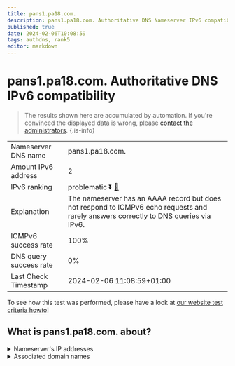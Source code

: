 ```yaml
---
title: pans1.pa18.com.
description: pans1.pa18.com. Authoritative DNS Nameserver IPv6 compatibility
published: true
date: 2024-02-06T10:08:59
tags: authdns, rank5
editor: markdown
---
```


# pans1.pa18.com. Authoritative DNS IPv6 compatibility

> The results shown here are accumulated by automation. If you're convinced the displayed data is wrong, please [contact the administrators](/howto/chat). 
{.is-info}




|   |   |
| - | - |
| Nameserver DNS name | pans1.pa18.com.
| Amount IPv6 address | 2
| IPv6 ranking | problematic :arrow_double_down: [🔗](/howto/ranking) |
| Explanation | The nameserver has an AAAA record but does not respond to ICMPv6 echo requests and rarely answers correctly to DNS queries via IPv6. |
| ICMPv6 success rate | 100%|
| DNS query success rate | 0% |
| Last Check Timestamp | 2024-02-06 11:08:59+01:00 |

To see how this test was performed, please have a look at [our website test criteria howto](/howto/testcriteria/authdns)!


## What is pans1.pa18.com. about?




<details>
<summary>Nameserver's IP addresses</summary>

2404:7180:a000:100:0:1:0:7

2404:7180:a021:300:0:1:0:7

</details>



<details>
<summary>Associated domain names</summary>

bank.pingan.com

</details>
